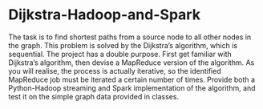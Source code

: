 # Dijkstra-Hadoop-and-Spark
The task is to find shortest paths from a source node to all other nodes in the graph. This problem is solved by the Dijkstra’s algorithm, which is sequential. The project has a double purpose. First get familiar with Dijkstra’s algorithm, then devise a MapReduce version of the algorithm. As you will realise, the process is actually iterative, so the identified MapReduce job must be iterated a certain number of times. Provide both a Python-Hadoop streaming and Spark implementation of the algorithm, and test it on the simple graph data provided in classes.
